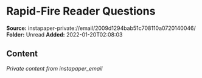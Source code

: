 # Rapid-Fire Reader Questions

**Source:** instapaper-private://email/2009d1294bab51c708110a0720140046/
**Folder:** Unread
**Added:** 2022-01-20T02:08:03




## Content
*Private content from instapaper_email*
